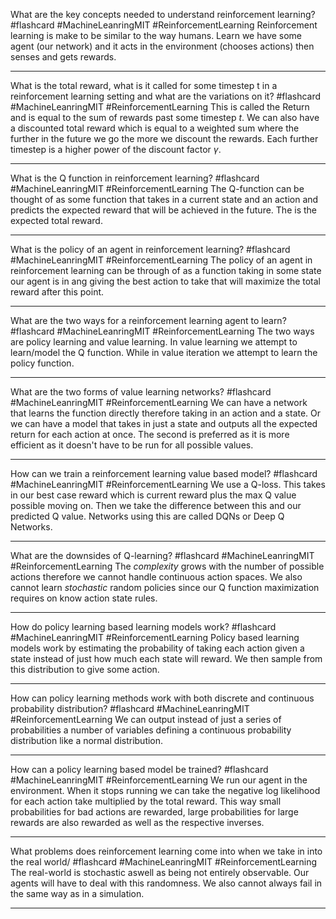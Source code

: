 What are the key concepts needed to understand reinforcement learning? #flashcard #MachineLeanringMIT #ReinforcementLearning
	Reinforcement learning is make to be similar to the way humans. Learn we have some agent (our network) and it acts in the environment (chooses actions) then senses and gets rewards.

---
What is the total reward, what is it called for some timestep t in a reinforcement learning setting and what are the variations on it? #flashcard #MachineLeanringMIT #ReinforcementLearning 
	This is called the Return and is equal to the sum of rewards past some timestep $t$. We can also have a discounted total reward which is equal to a weighted sum where the further in the future we go the more we discount the rewards. Each further timestep is a higher power of the discount factor $\gamma$.

---
What is the Q function in reinforcement learning? #flashcard #MachineLeanringMIT #ReinforcementLearning 
	The Q-function can be thought of as some function that takes in a current state and an action and predicts the expected reward that will be achieved in the future. The is the expected total reward.

---
What is the policy of an agent in reinforcement learning? #flashcard #MachineLeanringMIT #ReinforcementLearning 
	The policy of an agent in reinforcement learning can be through of as a function taking in some state our agent is in ang giving the best action to take that will maximize the total reward after this point.

---
What are the two ways for a reinforcement learning agent to learn? #flashcard #MachineLeanringMIT #ReinforcementLearning 
	The two ways are policy learning and value learning. In value learning we attempt to learn/model the Q function. While in value iteration we attempt to learn the policy function.

---
What are the two forms of value learning networks? #flashcard #MachineLeanringMIT #ReinforcementLearning 
	We can have a network that learns the function directly therefore taking in an action and a state. Or we can have a model that takes in just a state and outputs all the expected return for each action at once. The second is preferred as it is more efficient as it doesn't have to be run for all possible values.

---
How can we train a reinforcement learning value based model? #flashcard #MachineLeanringMIT #ReinforcementLearning 
	We use a Q-loss. This takes in our best case reward which is current reward plus the max Q value possible moving on. Then we take the difference between this and our predicted Q value. Networks using this are called DQNs or Deep Q Networks.

---
What are the downsides of Q-learning? #flashcard #MachineLeanringMIT #ReinforcementLearning 
	The *complexity* grows with the number of possible actions therefore we cannot handle continuous action spaces. We also cannot learn *stochastic* random policies since our Q function maximization requires on know action state rules.

---
How do policy learning based learning models work? #flashcard #MachineLeanringMIT #ReinforcementLearning 
	Policy based learning models work by estimating the probability of taking each action given a state instead of just how much each state will reward. We then sample from this distribution to give some action.

---
How can policy learning methods work with both discrete and continuous probability distribution? #flashcard #MachineLeanringMIT #ReinforcementLearning 
	We can output instead of just a series of probabilities a number of variables defining a continuous probability distribution like a normal distribution.

---
How can a policy learning based model be trained? #flashcard #MachineLeanringMIT #ReinforcementLearning 
	We run our agent in the environment. When it stops running we can take the negative log likelihood for each action take multiplied by the total reward. This way small probabilities for bad actions are rewarded, large probabilities for large rewards are also rewarded as well as the respective inverses.

---
What problems does reinforcement learning come into when we take in into the real world/ #flashcard #MachineLeanringMIT #ReinforcementLearning 
	The real-world is stochastic aswell as being not entirely observable. Our agents will have to deal with this randomness. We also cannot always fail in the same way as in a simulation.

---
